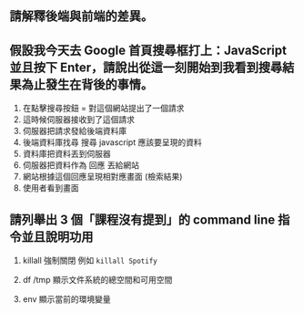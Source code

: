 ## 請解釋後端與前端的差異。


## 假設我今天去 Google 首頁搜尋框打上：JavaScript 並且按下 Enter，請說出從這一刻開始到我看到搜尋結果為止發生在背後的事情。
1. 在點擊搜尋按鈕 = 對這個網站提出了一個請求
2. 這時候伺服器接收到了這個請求 
3. 伺服器把請求發給後端資料庫
4. 後端資料庫找尋 搜尋 javascript 應該要呈現的資料
5. 資料庫把資料丟到伺服器
6. 伺服器把資料作為 回應 丟給網站
7. 網站根據這個回應呈現相對應畫面 (檢索結果)
8. 使用者看到畫面


## 請列舉出 3 個「課程沒有提到」的 command line 指令並且說明功用
1. killall 強制關閉
例如  `killall Spotify`

2. df /tmp 顯示文件系統的總空間和可用空間

3. env  顯示當前的環境變量